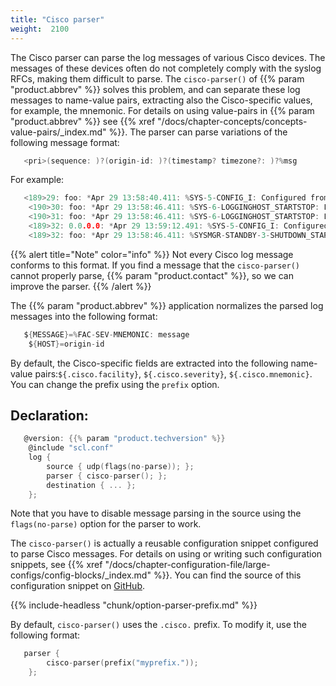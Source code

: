 ```yaml
---
title: "Cisco parser"
weight:  2100
---
```

<!-- DISCLAIMER: This file is based on the syslog-ng Open Source Edition documentation https://github.com/balabit/syslog-ng-ose-guides/commit/2f4a52ee61d1ea9ad27cb4f3168b95408fddfdf2 and is used under the terms of The syslog-ng Open Source Edition Documentation License. The file has been modified by Axoflow. -->

The Cisco parser can parse the log messages of various Cisco devices. The messages of these devices often do not completely comply with the syslog RFCs, making them difficult to parse. The `cisco-parser()` of {{% param "product.abbrev" %}} solves this problem, and can separate these log messages to name-value pairs, extracting also the Cisco-specific values, for example, the mnemonic. For details on using value-pairs in {{% param "product.abbrev" %}} see {{% xref "/docs/chapter-concepts/concepts-value-pairs/_index.md" %}}. The parser can parse variations of the following message format:

```c
   <pri>(sequence: )?(origin-id: )?(timestamp? timezone?: )?%msg
```

For example:

```c
   <189>29: foo: *Apr 29 13:58:40.411: %SYS-5-CONFIG_I: Configured from console by console
    <190>30: foo: *Apr 29 13:58:46.411: %SYS-6-LOGGINGHOST_STARTSTOP: Logging to host 192.168.1.239 stopped - CLI initiated
    <190>31: foo: *Apr 29 13:58:46.411: %SYS-6-LOGGINGHOST_STARTSTOP: Logging to host 192.168.1.239 started - CLI initiated
    <189>32: 0.0.0.0: *Apr 29 13:59:12.491: %SYS-5-CONFIG_I: Configured from console by console
    <189>32: foo: *Apr 29 13:58:46.411: %SYSMGR-STANDBY-3-SHUTDOWN_START: The System Manager has started the shutdown procedure.
```

{{% alert title="Note" color="info" %}}
Not every Cisco log message conforms to this format. If you find a message that the `cisco-parser()` cannot properly parse, {{% param "product.contact" %}}, so we can improve the parser.
{{% /alert %}}

The {{% param "product.abbrev" %}} application normalizes the parsed log messages into the following format:

```c
   ${MESSAGE}=%FAC-SEV-MNEMONIC: message
    ${HOST}=origin-id
```

By default, the Cisco-specific fields are extracted into the following name-value pairs:`${.cisco.facility}`, `${.cisco.severity}`, `${.cisco.mnemonic}`. You can change the prefix using the `prefix` option.


## Declaration:

```c
   @version: {{% param "product.techversion" %}}
    @include "scl.conf"
    log {
        source { udp(flags(no-parse)); };
        parser { cisco-parser(); };
        destination { ... };
    };
```


Note that you have to disable message parsing in the source using the `flags(no-parse)` option for the parser to work.

The `cisco-parser()` is actually a reusable configuration snippet configured to parse Cisco messages. For details on using or writing such configuration snippets, see {{% xref "/docs/chapter-configuration-file/large-configs/config-blocks/_index.md" %}}. You can find the source of this configuration snippet on [GitHub](https://github.com/syslog-ng/syslog-ng/blob/master/scl/cisco/plugin.conf).


{{% include-headless "chunk/option-parser-prefix.md" %}}

By default, `cisco-parser()` uses the `.cisco.` prefix. To modify it, use the following format:

```c
   parser {
        cisco-parser(prefix("myprefix."));
    };
```

